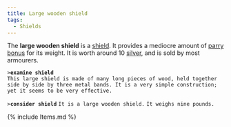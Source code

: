 ```yaml
---
title: Large wooden shield
tags:
  - Shields
---
```

The **large wooden shield** is a [shield](shield "wikilink"). It
provides a mediocre amount of [parry bonus](parry_bonus "wikilink") for
its weight. It is worth around 10 [silver](silver "wikilink"), and is
sold by most armourers.

`>`**`examine shield`**
`This large shield is made of many long pieces of wood, held together`
`side by side by three metal bands. It is a very simple construction;`
`yet it seems to be very effective.`

`>`**`consider shield`**
`It is a large wooden shield.`
`It weighs nine pounds.`

{% include Items.md %}
